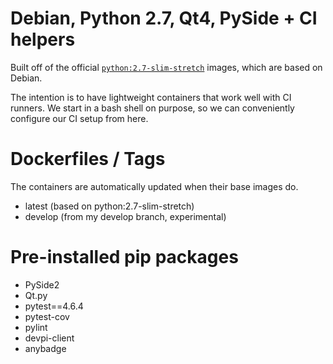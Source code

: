 # Debian, Python 2.7, Qt4, PySide + CI helpers
Built off of the official [`python:2.7-slim-stretch`](https://hub.docker.com/_/python) images, which are based on Debian. 

The intention is to have lightweight containers that work well with CI runners.
We start in a bash shell on purpose, so we can 
conveniently configure our CI setup from here.

# Dockerfiles / Tags
The containers are automatically updated when their base images do.
* latest (based on python:2.7-slim-stretch)
* develop (from my develop branch, experimental)

# Pre-installed pip packages
* PySide2
* Qt.py
* pytest==4.6.4
* pytest-cov
* pylint
* devpi-client
* anybadge
